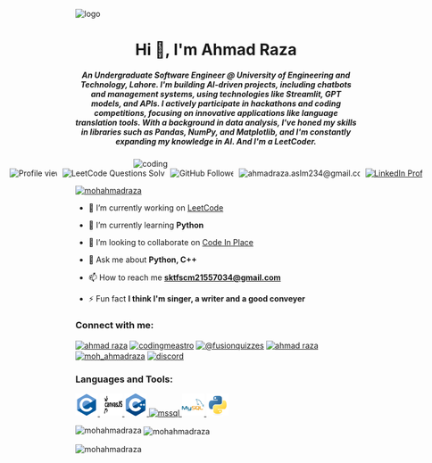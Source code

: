 ![logo](https://github.com/mohahmadraza/Ahmad_Raza/blob/main/Black%20and%20%20White%20Gradient%20Personal%20LinkedIn%20Banner.png)

<h1 align="center">Hi 👋, I'm Ahmad Raza</h1>
<h5 align="center">An Undergraduate Software Engineer @ University of Engineering and Technology, Lahore. I'm building AI-driven projects, including chatbots and management systems, using technologies like Streamlit, GPT models, and APIs. I actively participate in hackathons and coding competitions, focusing on innovative applications like language translation tools. With a background in data analysis, I've honed my skills in libraries such as Pandas, NumPy, and Matplotlib, and I'm constantly expanding my knowledge in AI. And I'm a LeetCoder.</h5>

<img align="right" alt="coding" width="400" src="https://cdn.dribbble.com/users/1059583/screenshots/4171367/coding-freak.gif"/>

<div style="display: flex; justify-content: center; align-items: center; width: 100%; flex-wrap: nowrap; white-space: nowrap;">
   <!-- Profile views (GitHub) -->
   <img src="https://komarev.com/ghpvc/?username=mohahmadraza&label=Profile%20views&color=0e75b6&style=flat" alt="Profile views" style="margin-right: 10px;" /> 

   <!-- LeetCode Problems Solved -->
   <img src="https://img.shields.io/badge/LeetCode-270%2B-orange" alt="LeetCode Questions Solved" style="margin-right: 10px;" />

   <!-- GitHub Followers -->
   <img src="https://img.shields.io/github/followers/mohahmadraza?label=Follow%20me&style=social" alt="GitHub Followers" style="margin-right: 10px;" />
   
   <!-- Email -->
   <img src="https://img.shields.io/badge/ahmadraza.aslm234@gmail.com-pink" alt="ahmadraza.aslm234@gmail.com" style="margin-right: 10px;" />

   <!-- LinkedIn -->
   <a href="https://linkedin.com/in/ahmadkhushi/" target="_blank">
      <img src="https://img.shields.io/badge/LinkedIn-View%20Profile-blue" alt="LinkedIn Profile" />
   </a>
</div>

<p align="left"> <a href="https://github.com/ryo-ma/github-profile-trophy"><img src="https://github-profile-trophy.vercel.app/?username=mohahmadraza" alt="mohahmadraza" /></a> </p>

- 🔭 I’m currently working on [LeetCode](https://leetcode.com/u/moh_ahmadraza/)

- 🌱 I’m currently learning **Python**

- 👯 I’m looking to collaborate on [Code In Place](https://codeinplace.stanford.edu/public/applyteach/cip4)

- 💬 Ask me about **Python, C++**

- 📫 How to reach me **sktfscm21557034@gmail.com**

- ⚡ Fun fact **I think I'm singer, a writer and a good conveyer**

<h3 align="left">Connect with me:</h3>
<p align="left">
<a href="https://linkedin.com/in/ahmadkhushi/" target="_blank"><img align="center" src="https://raw.githubusercontent.com/rahuldkjain/github-profile-readme-generator/master/src/images/icons/Social/linked-in-alt.svg" alt="ahmad raza" height="30" width="40" /></a>
<a href="https://instagram.com/codingmeastro" target="_blank"><img align="center" src="https://raw.githubusercontent.com/rahuldkjain/github-profile-readme-generator/master/src/images/icons/Social/instagram.svg" alt="codingmeastro" height="30" width="40" /></a>
<a href="https://www.youtube.com/c/@fusionquizzes" target="_blank"><img align="center" src="https://raw.githubusercontent.com/rahuldkjain/github-profile-readme-generator/master/src/images/icons/Social/youtube.svg" alt="@fusionquizzes" height="30" width="40" /></a>
<a href="https://www.hackerrank.com/SKTFSCM21557034" target="_blank"><img align="center" src="https://raw.githubusercontent.com/rahuldkjain/github-profile-readme-generator/master/src/images/icons/Social/hackerrank.svg" alt="ahmad raza" height="30" width="40" /></a>
<a href="https://www.leetcode.com/moh_ahmadraza" target="_blank"><img align="center" src="https://raw.githubusercontent.com/rahuldkjain/github-profile-readme-generator/master/src/images/icons/Social/leet-code.svg" alt="moh_ahmadraza" height="30" width="40" /></a>
<a href="https://discord.gg/https://discord.com/channels/877056448956346408/903005318127157269" target="blank"><img align="center" src="https://raw.githubusercontent.com/rahuldkjain/github-profile-readme-generator/master/src/images/icons/Social/discord.svg" alt="discord" height="30" width="40" /></a>
</p>

<h3 align="left">Languages and Tools:</h3>
<p align="left"> 
  <a href="https://www.cprogramming.com/" target="_blank" rel="noreferrer"> 
    <img src="https://raw.githubusercontent.com/devicons/devicon/master/icons/c/c-original.svg" alt="c" width="40" height="40"/> 
  </a> 
  <a href="https://canvasjs.com" target="_blank" rel="noreferrer"> 
    <img src="https://raw.githubusercontent.com/Hardik0307/Hardik0307/master/assets/canvasjs-charts.svg" alt="canvasjs" width="40" height="40"/> 
  </a> 
  <a href="https://www.w3schools.com/cpp/" target="_blank" rel="noreferrer"> 
    <img src="https://raw.githubusercontent.com/devicons/devicon/master/icons/cplusplus/cplusplus-original.svg" alt="cplusplus" width="40" height="40"/> 
  </a> 
  <a href="https://www.microsoft.com/en-us/sql-server" target="_blank" rel="noreferrer"> 
    <img src="https://www.svgrepo.com/show/303229/microsoft-sql-server-logo.svg" alt="mssql" width="40" height="40"/> 
  </a> 
  <a href="https://www.mysql.com/" target="_blank" rel="noreferrer"> 
    <img src="https://raw.githubusercontent.com/devicons/devicon/master/icons/mysql/mysql-original-wordmark.svg" alt="mysql" width="40" height="40"/> 
  </a> 
  <a href="https://www.python.org" target="_blank" rel="noreferrer"> 
    <img src="https://raw.githubusercontent.com/devicons/devicon/master/icons/python/python-original.svg" alt="python" width="40" height="40"/> 
  </a> 
</p>

<p><img align="left" src="https://github-readme-stats.vercel.app/api/top-langs?username=mohahmadraza&show_icons=true&locale=en&layout=compact" alt="mohahmadraza" /></p>

<p>&nbsp;<img align="center" src="https://github-readme-stats.vercel.app/api?username=mohahmadraza&show_icons=true&locale=en" alt="mohahmadraza" /></p>

<p><img align="center" src="https://github-readme-streak-stats.herokuapp.com/?user=mohahmadraza&" alt="mohahmadraza" /></p>
